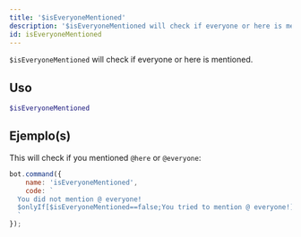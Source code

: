 ```yaml
---
title: '$isEveryoneMentioned'
description: '$isEveryoneMentioned will check if everyone or here is mentioned.'
id: isEveryoneMentioned
---
```


`$isEveryoneMentioned` will check if everyone or here is mentioned.

## Uso

```php
$isEveryoneMentioned
```

## Ejemplo(s)

This will check if you mentioned `@here` or `@everyone`:

```javascript
bot.command({
    name: 'isEveryoneMentioned',
    code: `
  You did not mention @ everyone!
  $onlyIf[$isEveryoneMentioned==false;You tried to mention @ everyone!]
  `
});
```
